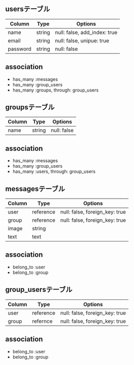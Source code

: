 ## usersテーブル
 |Column|Type|Options|
 |------|----|-------|
 |name|string|null: false, add_index: true|
 |email|string|null: false, unipue: true|
 |password|string|null: false|

## association
  - has_many :messages
  - has_many :group_users
  - has_many :groups, through: group_users

## groupsテーブル
 |Column|Type|Options|
 |------|----|-------|
 |name|string|null: false|

## association
  - has_many :messages
  - has_many :group_users
  - has_many :users, through: group_users

## messagesテーブル
 |Column|Type|Options|
 |------|----|-------|
 |user|reference|null: false, foreign_key: true|
 |group|reference|null: false, foreign_key: true|
 |image|string|
 |text|text|

## association
  - belong_to :user
  - belong_to :group

## group_usersテーブル
 |Column|Type|Options|
 |------|----|-------|
 |user|reference|null: false, foreign_key: true|
 |group|refernce|null: false, foreign_key: true|

## association
 - belong_to :user
 - belong_to :group
